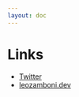 ```yaml
---
layout: doc
---
```

# Links
- [Twitter](https://twitter.com/LibreScript)
- [leozamboni.dev](https://leozamboni.dev/)